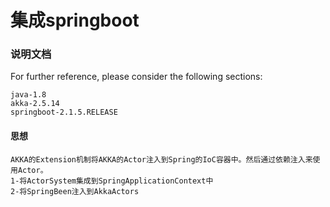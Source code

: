 # 集成springboot

### 说明文档
For further reference, please consider the following sections:
```
java-1.8
akka-2.5.14
springboot-2.1.5.RELEASE
```
#### 思想
```
AKKA的Extension机制将AKKA的Actor注入到Spring的IoC容器中。然后通过依赖注入来使用Actor。
1-将ActorSystem集成到SpringApplicationContext中
2-将SpringBeen注入到AkkaActors
```


